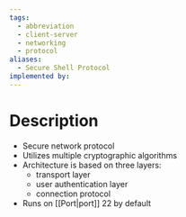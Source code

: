 ```yaml
---
tags:
  - abbreviation
  - client-server
  - networking
  - protocol
aliases:
  - Secure Shell Protocol
implemented by:
---
```

# Description
- Secure network protocol
- Utilizes multiple cryptographic algorithms
- Architecture is based on three layers:
	- transport layer
	- user authentication layer
	- connection protocol
- Runs on [[Port|port]] 22 by default
